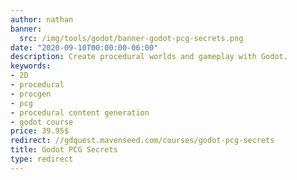 ```yaml
---
author: nathan
banner:
  src: /img/tools/godot/banner-godot-pcg-secrets.png
date: "2020-09-10T00:00:00-06:00"
description: Create procedural worlds and gameplay with Godot.
keywords:
- 2D
- procedural
- procgen
- pcg
- procedural content generation
- godot course
price: 39.95$
redirect: //gdquest.mavenseed.com/courses/godot-pcg-secrets
title: Godot PCG Secrets
type: redirect
---
```

